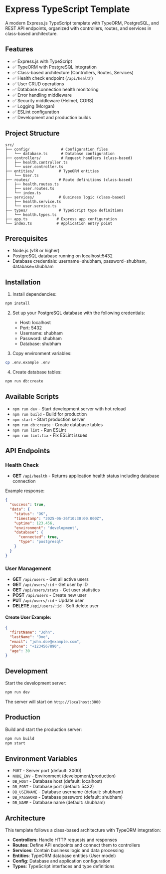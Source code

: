 # Express TypeScript Template

A modern Express.js TypeScript template with TypeORM, PostgreSQL, and REST API endpoints, organized with controllers, routes, and services in class-based architecture.

## Features

- ✅ Express.js with TypeScript
- ✅ TypeORM with PostgreSQL integration
- ✅ Class-based architecture (Controllers, Routes, Services)
- ✅ Health check endpoint (`/api/health`)
- ✅ User CRUD operations
- ✅ Database connection health monitoring
- ✅ Error handling middleware
- ✅ Security middleware (Helmet, CORS)
- ✅ Logging (Morgan)
- ✅ ESLint configuration
- ✅ Development and production builds

## Project Structure

```
src/
├── config/              # Configuration files
│   └── database.ts      # Database configuration
├── controllers/         # Request handlers (class-based)
│   ├── health.controller.ts
│   └── user.controller.ts
├── entities/           # TypeORM entities
│   └── User.ts
├── routes/             # Route definitions (class-based)
│   ├── health.routes.ts
│   ├── user.routes.ts
│   └── index.ts
├── services/           # Business logic (class-based)
│   ├── health.service.ts
│   └── user.service.ts
├── types/              # TypeScript type definitions
│   └── health.types.ts
├── app.ts             # Express app configuration
└── index.ts           # Application entry point
```

## Prerequisites

- Node.js (v18 or higher)
- PostgreSQL database running on localhost:5432
- Database credentials: username=shubham, password=shubham, database=shubham

## Installation

1. Install dependencies:

```bash
npm install
```

2. Set up your PostgreSQL database with the following credentials:

   - Host: localhost
   - Port: 5432
   - Username: shubham
   - Password: shubham
   - Database: shubham

3. Copy environment variables:

```bash
cp .env.example .env
```

4. Create database tables:

```bash
npm run db:create
```

## Available Scripts

- `npm run dev` - Start development server with hot reload
- `npm run build` - Build for production
- `npm start` - Start production server
- `npm run db:create` - Create database tables
- `npm run lint` - Run ESLint
- `npm run lint:fix` - Fix ESLint issues

## API Endpoints

### Health Check

- **GET** `/api/health` - Returns application health status including database connection

Example response:

```json
{
  "success": true,
  "data": {
    "status": "OK",
    "timestamp": "2025-06-26T10:30:00.000Z",
    "uptime": 123.456,
    "environment": "development",
    "database": {
      "connected": true,
      "type": "postgresql"
    }
  }
}
```

### User Management

- **GET** `/api/users` - Get all active users
- **GET** `/api/users/:id` - Get user by ID
- **GET** `/api/users/stats` - Get user statistics
- **POST** `/api/users` - Create new user
- **PUT** `/api/users/:id` - Update user
- **DELETE** `/api/users/:id` - Soft delete user

#### Create User Example:

```json
{
  "firstName": "John",
  "lastName": "Doe",
  "email": "john.doe@example.com",
  "phone": "+1234567890",
  "age": 30
}
```

## Development

Start the development server:

```bash
npm run dev
```

The server will start on `http://localhost:3000`

## Production

Build and start the production server:

```bash
npm run build
npm start
```

## Environment Variables

- `PORT` - Server port (default: 3000)
- `NODE_ENV` - Environment (development/production)
- `DB_HOST` - Database host (default: localhost)
- `DB_PORT` - Database port (default: 5432)
- `DB_USERNAME` - Database username (default: shubham)
- `DB_PASSWORD` - Database password (default: shubham)
- `DB_NAME` - Database name (default: shubham)

## Architecture

This template follows a class-based architecture with TypeORM integration:

- **Controllers**: Handle HTTP requests and responses
- **Routes**: Define API endpoints and connect them to controllers
- **Services**: Contain business logic and data processing
- **Entities**: TypeORM database entities (User model)
- **Config**: Database and application configuration
- **Types**: TypeScript interfaces and type definitions
